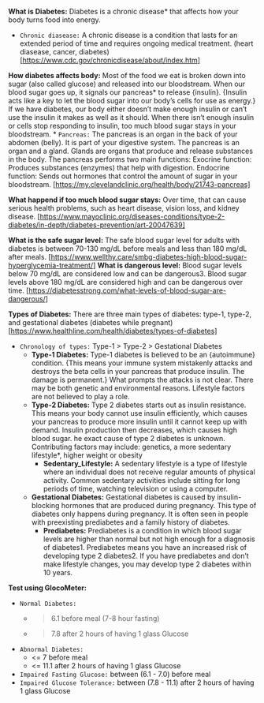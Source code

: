 **What is Diabetes:** Diabetes is a chronic disease* that affects how your body turns food into energy.
* `Chronic diasease:` A chronic disease is a condition that lasts for an extended period of time and requires ongoing medical treatment. (heart diasease, cancer, diabetes) [https://www.cdc.gov/chronicdisease/about/index.htm]

**How diabetes affects body:** Most of the food we eat is broken down into sugar (also called glucose) and released into our bloodstream. When our blood sugar goes up, it signals our pancreas* to release {insulin}. {Insulin acts like a key to let the blood sugar into our body’s cells for use as energy.} If we have diabetes, our body either doesn’t make enough insulin or can’t use the insulin it makes as well as it should. When there isn’t enough insulin or cells stop responding to insulin, too much blood sugar stays in your bloodstream.
	* `Pancreas:` The pancreas is an organ in the back of your abdomen (belly). It is part of your digestive system. The pancreas is an organ and a gland. Glands are organs that produce and release substances in the body. The pancreas performs two main functions: Exocrine function: Produces substances (enzymes) that help with digestion. Endocrine function: Sends out hormones that control the amount of sugar in your bloodstream. [https://my.clevelandclinic.org/health/body/21743-pancreas]

**What happend if too much blood sugar stays:**  Over time, that can cause serious health problems, such as heart disease, vision loss, and kidney disease. [https://www.mayoclinic.org/diseases-conditions/type-2-diabetes/in-depth/diabetes-prevention/art-20047639]

**What is the safe sugar level:** The safe blood sugar level for adults with diabetes is between 70-130 mg/dL before meals and less than 180 mg/dL after meals. [https://www.wellthy.care/smbg-diabetes-high-blood-sugar-hyperglycemia-treatment/]
**What is dangerous level:** Blood sugar levels below 70 mg/dL are considered low and can be dangerous3. Blood sugar levels above 180 mg/dL are considered high and can be dangerous over time. [https://diabetesstrong.com/what-levels-of-blood-sugar-are-dangerous/]

**Types of Diabetes:** There are three main types of diabetes: type-1, type-2, and gestational diabetes (diabetes while pregnant) [https://www.healthline.com/health/diabetes/types-of-diabetes]
* `Chronology of types:` Type-1 > Type-2 > Gestational Diabetes
	* **Type-1 Diabetes:** Type-1 diabetes is believed to be an {autoimmune} condition. {This means your immune system mistakenly attacks and destroys the beta cells in your pancreas that produce insulin. The damage is permanent.} What prompts the attacks is not clear. There may be both genetic and environmental reasons. Lifestyle factors are not believed to play a role.
	* **Type-2 Diabetes:** Type 2 diabetes starts out as insulin resistance. This means your body cannot use insulin efficiently, which causes your pancreas to produce more insulin until it cannot keep up with demand. Insulin production then decreases, which causes high blood sugar. he exact cause of type 2 diabetes is unknown. Contributing factors may include: genetics, a more sedentary lifestyle*, higher weight or obesity
		* **Sedentary_Lifestyle:** A sedentary lifestyle is a type of lifestyle where an individual does not receive regular amounts of physical activity. Common sedentary activities include sitting for long periods of time, watching television or using a computer.
	* **Gestational Diabetes:** Gestational diabetes is caused by insulin-blocking hormones that are produced during pregnancy. This type of diabetes only happens during pregnancy. It is often seen in people with preexisting prediabetes and a family history of diabetes.
		* **Prediabetes:** Prediabetes is a condition in which blood sugar levels are higher than normal but not high enough for a diagnosis of diabetes1. Prediabetes means you have an increased risk of developing type 2 diabetes2. If you have prediabetes and don’t make lifestyle changes, you may develop type 2 diabetes within 10 years.


**Test using GlocoMeter:**
* `Normal Diabetes:`
	* >6.1 before meal (7-8 hour fasting)
	* >7.8 after 2 hours of having 1 glass Glucose
* `Abnormal Diabetes:`
	* <= 7 before meal
	* <= 11.1 after 2 hours of having 1 glass Glucose
* `Impaired Fasting Glucose:` between (6.1 - 7.0) before meal
* `Impaired Glucose Tolerance:` between (7.8 - 11.1) after 2 hours of having 1 glass Glucose